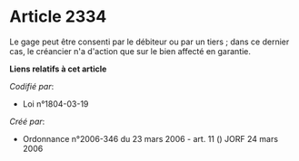 # Article 2334

Le gage peut être consenti par le débiteur ou par un tiers ; dans ce dernier cas, le créancier n'a d'action que sur le bien
affecté en garantie.

**Liens relatifs à cet article**

_Codifié par_:

  - Loi n°1804-03-19

_Créé par_:

  - Ordonnance n°2006-346 du 23 mars 2006 - art. 11 () JORF 24 mars 2006
